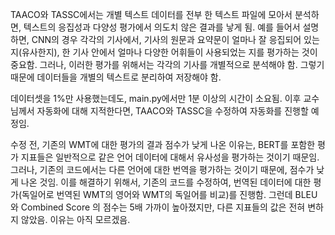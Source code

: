 TAACO와 TASSC에서는 개별 텍스트 데이터를 전부 한 텍스트 파일에 모아서 분석하면, 텍스트의 응집성과 다양성 평가에서 의도치 않은 결과를 낳게 됨.
예를 들어서 설명하면, CNN의 경우 각각의 기사에서, 기사의 원문과 요약문이 얼마나 잘 응집되어 있는 지(유사한지), 한 기사 안에서 얼마나 다양한
어휘들이 사용되었는 지를 평가하는 것이 중요함. 그러나, 이러한 평가를 위해서는 각각의 기사를 개별적으로 분석해야 함. 그렇기 때문에 데이터들을
개별의 텍스트로 분리하여 저장해야 함.

데이터셋을 1%만 사용했는데도, main.py에서만 1분 이상의 시간이 소요됨. 이후 교수님께서 자동화에 대해 지적한다면, TAACO와 TASSC을 수정하여
자동화를 진행할 예정임.

수정 전, 기존의 WMT에 대한 평가의 결과 점수가 낮게 나온 이유는, BERT를 포함한 평가 지표들은 일반적으로 같은 언어 데이터에 대해서 유사성을
평가하는 것이기 때문임. 그러나, 기존의 코드에서는 다른 언어에 대한 번역을 평가하는 것이기 때문에, 점수가 낮게 나온 것임. 이를 해결하기 위해서,
기존의 코드를 수정하여, 번역된 데이터에 대한 평가(독일어로 번역된 WMT의 영어와 WMT의 독일어를 비교)를 진행함. 그런데 BLEU와 Combined Score
의 점수는 5배 가까이 높아졌지만, 다른 지표들의 값은 전혀 변하지 않았음. 이유는 아직 모르겠음.